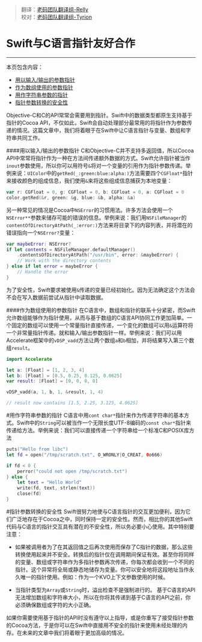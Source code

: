 > 翻译：[老码团队翻译组-Relly](http://weibo.com/penguinliong/)  
> 校对：[老码团队翻译组-Tyrion](http://weibo.com/u/5241713117) 

# Swift与C语言指针友好合作
-----------------

本页包含内容：

- [用以输入/输出的参数指针](#inout-para-pointer)
- [作为数组使用的参数指针](#array-as-para-pointer)
- [用作字符串参数的指针](#string-as-para-pointer)
- [指针参数转换的安全性](#security-of-pointer-cast)

Objective-C和C的API常常会需要用到指针。Swift中的数据类型都原生支持基于指针的Cocoa API，不仅如此，Swift会自动处理部分最常用的将指针作为参数传递的情况。这篇文章中，我们将着眼于在Swift中让C语言指针与变量、数组和字符串共同工作。

####用以输入/输出的参数指针
C和Objective-C并不支持多返回值，所以Cocoa API中常常将指针作为一种在方法间传递额外数据的方式。Swift允许指针被当作`inout`参数使用，所以你可以用符号`&`将对一个变量的引用作为指针参数传递。举例来说：`UIColor`中的`getRed(_:green:blue:alpha:)`方法需要四个`CGFloat*`指针来接收颜色的组成信息，我们使用`&`来将这些组成信息捕获为本地变量：
```swift
var r: CGFloat = 0, g: CGFloat = 0, b: CGFloat = 0, a: CGFloat = 0
color.getRed(&r, green: &g, blue: &b, alpha: &a)
```
另一种常见的情况是Cocoa中`NSError`的习惯用法。许多方法会使用一个`NSError**`参数来储存可能的错误的信息。举例来说：我们用`NSFileManager`的`contentOfDirectoryAtPath(_:error:)`方法来将目录下的内容列表，并将潜在的错误指向一个`NSError?`变量：
```swift
var maybeError: NSError?
if let contents = NSFileManager.defaultManager()
	.contentsOfDirectoryAtPath("/usr/bin", error: &maybeError) {
	// Work with the directory contents
} else if let error = maybeError {
	// Handle the error
}
```
为了安全性，Swift要求被使用`&`传递的变量已经初始化。因为无法确定这个方法会不会在写入数据前尝试从指针中读取数据。

####作为数组使用的参数指针
在C语言中，数组和指针的联系十分紧密，而Swift允许数组能够作为指针使用，从而与基于数组的C语言API协同工作更加简单。一个固定的数组可以使用一个常量指针直接传递，一个变化的数组可以用`&`运算符将一个非常量指针传递。就和输入/输出参数指针一样。举例来说：我们可以用Accelerate框架中的`vDSP_vadd`方法让两个数组`a`和`b`相加，并将结果写入第三个数组`result`。
```swift
import Accelerate

let a: [Float] = [1, 2, 3, 4]
let b: [Float] = [0.5, 0.25, 0.125, 0.0625]
var result: [Float] = [0, 0, 0, 0]

vDSP_vadd(a, 1, b, 1, &result, 1, 4)

// result now contains [1.5, 2.25, 3.125, 4.0625]
```

#用作字符串参数的指针
C语言中用`cont char*`指针来作为传递字符串的基本方式。Swift中的`String`可以被当作一个无限长度UTF-8编码的`const char*`指针来传递给方法。举例来说：我们可以直接传递一个字符串给一个标准C和POSIX库方法
```swift
puts("Hello from libc")
let fd = open("/tmp/scratch.txt", O_WRONLY|O_CREAT, 0o666)

if fd < 0 {
	perror("could not open /tmp/scratch.txt")
} else {
	let text = "Hello World"
	write(fd, text, strlen(text))
	close(fd)
}
```

#指针参数转换的安全性
Swift很努力地使与C语言指针的交互更加便利，因为它们广泛地存在于Cocoa之中，同时保持一定的安全性。然而，相比你的其他Swift代码与C语言的指针交互具有潜在的不安全性，所以务必要小心使用。其中特别要注意：
- 如果被调用者为了在其返回值之后再次使用而保存了C指针的数据，那么这些转换使用起来并不安全。转换后的指针仅在调用期间保证有效。甚至你将同样的变量、数组或字符串作为多指针参数再次传递，你每次都会收到一个不同的指针。这个异常将全局或静态地储存为变量。你可以安全地将这段地址当作永久唯一的指针使用。例如：作为一个KVO上下文参数使用的时候。

- 当指针类型为`Array`或`String`时，溢出检查不是强制进行的。 基于C语言的API无法增加数组和字符串大小，所以在你将其传递到基于C语言的API之前，你必须确保数组或字符的大小正确。

如果你需要使用基于指针的API时没有遵守以上指导，或是你重写了接受指针参数的Cocoa方法，于是你可以在Swift中直接用不安全的指针来使用未经处理的内存。在未来的文章中我们将着眼于更加高级的情况。